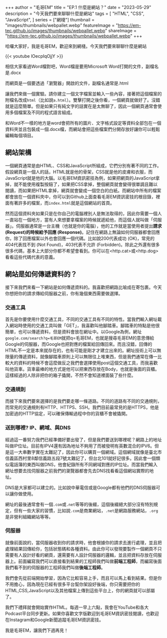 +++
author = "毛哥EM"
title = "EP.1 什麼是網站？"
date = "2023-05-29"
description = "今天我們要來聊聊什麼是網站"
tags = [
    "HTML",
    "CSS",
    "JavaScript",
]
series = ["網棧"]
thumbnail = "images/thumbnails/webpallet.webp"
featureImage = "https://em-tec.github.io/images/thumbnails/webpallet.webp"
shareImage = "https://em-tec.github.io/images/thumbnails/webpallet.webp"
+++

哈囉大家好，我是毛哥EM，歡迎來到網棧。今天我們要來聊聊什麼是網站

<!--more-->

{{< youtube lOecpIqOjjY >}}

相信大家看過Word檔對吧，Word檔是要用Microsoft Word打開的文件，副檔名是.docx

而網頁是一個要透過「瀏覽器」開啟的文件，副檔名通常是.html

讓我們來做一個實驗。請你建立一個文字檔案並輸入一些內容，接著把這個檔案的附檔名改成`html`（比如說`a.html`）。雙擊打開之後你看，一個網頁就做好了。沒錯就是這麼簡單。但是如果只有純文字的話實在是太無聊了，因此一個網頁通常會使用多個檔案及不同的程式語言組成。

和Word不一樣的地方是word會把所有的圖片、文字格式設定等資料全部包在一個資料夾並且包裝成一個.docx檔，而網站會把這些檔案們分開存放好讓你可以輕鬆編輯每個項目。

## 網站架構

一個網頁通常是由HTML、CSS和JavaScript所組成，它們分別有著不同的工作。假設網頁是一個人的話，HTML就是他的骨架，CSS就是他的皮膚和衣服，而JavaScript就是他的大腦。以毛哥EM資訊密技為例，如果把網頁的JavaScript拿掉，就不能使用複製按鈕了，如果把CSS拿掉，整個網頁就會變得很單調且難以閱讀，而如果把HTML拿掉，網頁就會變成一個空白的白紙。而網站中所有的檔案都會放在一個資料夾中，你可以到Github上面查看毛哥EM資訊密技的根目錄，裡面有著許多的檔案，而`index.html`就是這個網站的首頁。

然而這個資料夾如果只是在你自己的電腦裡別人是無法取得的，因此你需要一個人一直站在一個地方，當有人來想要拿檔案的時候就遞給他，而這個人就叫做「伺服器」。伺服器通常是一台主機（也就是你的電腦），他的工作就是當使用者提出**請求 (Request)**的時候給予**回應 (Response)**。記住在網路上無論如何伺服器都會回應你，除了回應檔案以外也會回應一個代碼。比如說200代表成功 (OK)，常見的404代表找不到 (Not Found)，403代表不允許 (Forbidden)。除此之外還有很多很多代碼，基本上大部分你都不希望會看到。你可以在<http.cat>或<http.dog>看看這些代碼代表的意義。

## 網站是如何傳遞資料的？

接下來我們來看一下網站是如何傳遞資料的。我喜歡把網路比喻成在寄包裹。今天你想把你的請求傳給伺服器之前，你有幾個東西需要做選擇。

### 交通工具

首先是你要使用什麼交通工具，不同的交通工具有不同的特性。當我們輸入網址載入網站時使用的交通工具叫做「GET」，我喜歡叫他腳踏車。腳踏車的特點是他很簡單，也可以傳遞資料，但是資料會放在網址中。以Google為例，網址`google.com/search?q=毛哥EM`就把q=毛哥EM，也就是搜尋毛哥EM的意思傳給Google的伺服器，而Google也把對應的檔案給回傳回來。而且沒錯，回傳的HTML不一定是本來就存在的，也有可能是剛才才建立出來的。網址技術上可以無限量的傳遞資料，就像腳踏車原則上可以無限往上堆東西，但是我們通常在傳一比較大的資料的時候不會這麼做反之我們會選擇使用post這個交通工具，而我喜歡叫他貨車。貨車最棒的地方式是他可以把東西存放在Body，也就是後面的貨櫃。這樣經過的人除非把你的箱子撬開，不然不會知道裡面裝了些什麼。

### 交通規則

而接下來我們要來選擇的是我們要走哪一條道路。不同的道路有不同的交通規則，而常見的交通規則有HTTP、HTTPS、SSH。我們目前最常見的是HTTPS，他是加密過的HTTP協定，可以確保傳輸過程中你的貨櫃不會被撬開。

### 送到哪裡? IP、網域、與DNS

經過這一番努力我們已經準備好要出發了，但是我們要送到哪裡呢？網路上的地址叫做IP位址。目前有IPV4還有因為地址不夠用了而被發明有英數混合的IPV6。但是這一大串數字實在太難記了，因此你可以購買一個網域。這個網域就像是臺北市信義區西村里8鄰信義路五段7號太難記了，但台北101就好記很多。因此會一個類似電話簿的東西叫做DNS，他會紀錄所有不同網域對應的IP位址。而當我們輸入網址想要去找伺服器之前我們的瀏覽器都會先去DNS找看看這個網站實際的地址。

DNS是大家都可以建立的。比如說中華電信或是Google都有他們的DNS伺服器可以讓你做使用。

網址的最後通常會有一個`.com`或`.net`等等的後綴，這個後綴絕大部分沒有特別規定，但有一些大家的習慣，比如說`.com`是商業網站，`.net`是網路服務網站，`.org`是非營利組織網站等等。

### 伺服器

就像前面說的，當伺服器收到你的請求時，他會根據你的請求去進行處理，並且把處理結果回傳給你，包括狀態碼和各種資料。由此你可以發現要製作一個網頁不只需要有人設計好看的網頁，還需要有人設計伺服器的邏輯，並且把資料存放在伺服器上。前面編寫我們可以直接看到結果的工程師我們叫做**前端工程師**，而編寫後面我們看不到的伺服器的工程師我們叫做**後端工程師**。

我們會先從前端開始學習，因為它比較容易上手，而且可以馬上看到結果。但是你不用擔心，因為現在已經有很多平台幫你架設好後端，你只需要把你的HTML,CSS,JavaScript以及其他檔案上傳到這些平台上，你的網頁就可以部屬了。

我們下禮拜就會開始實作HTML。每週一早上六點，我會在YouTube和各大Podcast平台同步更新。如果你喜歡文字版歡迎到毛哥EM資訊密技閱讀，也歡迎在Instagram和Google新聞追蹤毛哥EM資訊密技。

我是毛哥EM，讓我們下週再見！